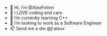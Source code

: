 - 👋 Hi, I’m @AlexFotinn
- 👀 I LOVE coding and cars
- 🌱 I’m currently learning C++
- 💞️ I’m looking to work as a Software Engineer
- 📫 Send me a dm @_f.alexx_

<!---
AlexFotinn/AlexFotinn is a ✨ special ✨ repository because its `README.md` (this file) appears on your GitHub profile.
You can click the Preview link to take a look at your changes.
--->
